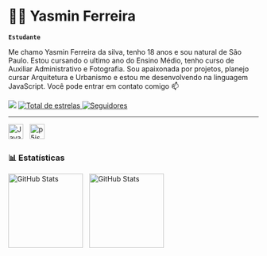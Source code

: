 #  👩🏻 Yasmin Ferreira

**`Estudante`**

Me chamo Yasmin Ferreira da silva, tenho 18 anos e sou natural de São Paulo. Estou cursando o ultimo ano do Ensino Médio, tenho curso de Auxiliar Administrativo e Fotografia. Sou apaixonada por projetos, planejo cursar Arquitetura e Urbanismo e estou me desenvolvendo na linguagem JavaScript. Você pode entrar em contato comigo 📫
<div> 
  <a href="https://instagram.com/yasmin.2wavy" target="_blank"><img src="https://img.shields.io/badge/-Instagram-%23E4405F?style=for-the-badge&logo=instagram&logoColor=white" target="_blank"></a>
     </a> 
    <a href="https://github.com/YasminFerreiradasilv?tab=repositories&sort=stargazers">
      </a> 
    <a href="https://github.com/Yasminferreiradasilv?tab=repositories&sort=stargazers">
        <img 
            alt="Total de estrelas" 
            title="Total de estrelas GitHub" 
            src="https://custom-icon-badges.demolab.com/github/stars/Yasminferreiradasilv?color=55960c&style=for-the-badge&labelColor=488207&logo=star&label=estrelas"
    </a>
    <a href="https://github.com/Yasminferreiradasilv?tab=followers">
        <img 
            alt="Seguidores" 
            title="Me siga no GitHub" 
            src="https://custom-icon-badges.demolab.com/github/followers/Yasminferreiradasilv?color=236ad3&labelColor=1155ba&style=for-the-badge&logo=github&label=Seguidores&logoColor=white"
        />
    </a>
</p>

---
<img 
    align="left" 
    alt="JavaScript" 
    title="JavaScript"
    width="30px" 
    style="padding-right: 10px;" 
    src="https://cdn.jsdelivr.net/gh/devicons/devicon@latest/icons/javascript/javascript-original.svg" 
/>
<img 
    align="left" 
    alt="p5js" 
    title="p5js"
    width="30px" 
    style="padding-right: 10px;"
 src="https://cdn.jsdelivr.net/gh/devicons/devicon@latest/icons/p5js/p5js-original.svg" 
  />
  <br/>
  <br/>
       
### 📊 Estatísticas

<p>
  <img 
    align="left" 
    alt="GitHub Stats" 
    height="150" 
    style="padding-right: 10px;" 
    src="https://github-readme-stats.vercel.app/api?username=Yasminferreiradasilv&show_icons=true&theme=tokyonight&include_all_commits=true&locale=pt-br" 
  />

<img 
      align="left" 
      alt="GitHub Stats" 
      height="150" 
      src="https://github-readme-stats.vercel.app/api/top-langs/?username=Larissakich&theme=tokyonight&layout=compact&custom_title=Tecnologias&langs_count=9" 
  />

</p>
